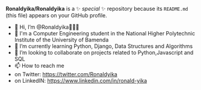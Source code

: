 
**Ronaldyika/Ronaldyika** is a ✨ _special_ ✨ repository because its `README.md` (this file) appears on your GitHub profile.
- 👋 Hi, I’m @Ronaldyika👋👋👋
- 👀 I'm a Computer Engineering student in the National Higher Polytechnic Institute of the University of Bamenda
- 🌱 I’m currently learning Python, Django, Data Structures and Algorithms
- 💞️ I’m looking to collaborate on projects related to Python,Javascript and SQL
- 📫 How to reach me 
- on Twitter: https://twitter.com/Ronaldyika
- on LinkedIN: https://www.linkedin.com/in/ronald-yika 

